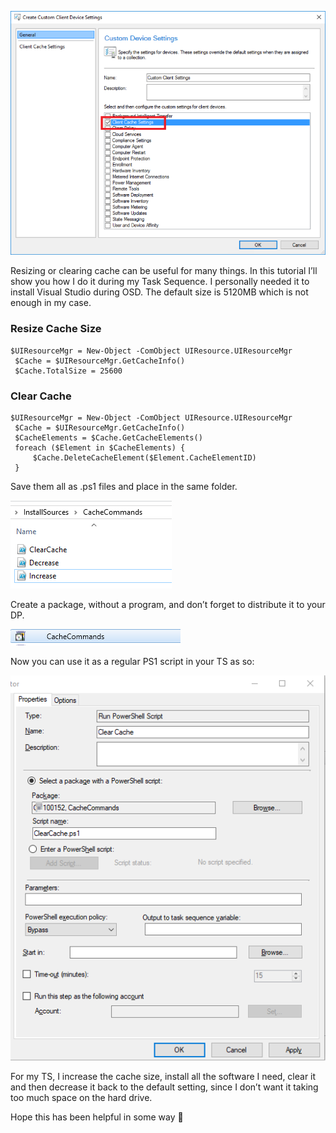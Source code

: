 ![](images/cache1.png)

Resizing or clearing cache can be useful for many things. In this tutorial I’ll show you how I do it during my Task Sequence. I personally needed it to install Visual Studio during OSD. The default size is 5120MB which is not enough in my case.

### Resize Cache Size
```
$UIResourceMgr = New-Object -ComObject UIResource.UIResourceMgr
 $Cache = $UIResourceMgr.GetCacheInfo()
 $Cache.TotalSize = 25600
```

### Clear Cache
```
$UIResourceMgr = New-Object -ComObject UIResource.UIResourceMgr
 $Cache = $UIResourceMgr.GetCacheInfo()
 $CacheElements = $Cache.GetCacheElements()
 foreach ($Element in $CacheElements) {
     $Cache.DeleteCacheElement($Element.CacheElementID)
 }
```

Save them all as .ps1 files and place in the same folder.

![](images/cache2.png)

Create a package, without a program, and don’t forget to distribute it to your DP.

![](images/cache3.png)

Now you can use it as a regular PS1 script in your TS as so:

![](images/cache4.png)

For my TS, I increase the cache size, install all the software I need, clear it and then decrease it back to the default setting, since I don’t want it taking too much space on the hard drive.

Hope this has been helpful in some way 🙂
